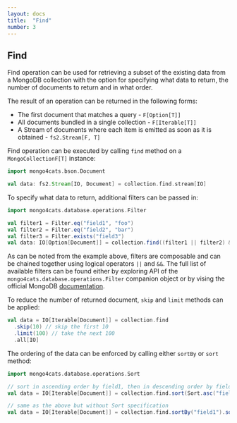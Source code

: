 ```yaml
---
layout: docs
title:  "Find"
number: 3
---
```


## Find

Find operation can be used for retrieving a subset of the existing data from a MongoDB collection 
with the option for specifying what data to return, the number of documents to return and in what order. 

The result of an operation can be returned in the following forms:
* The first document that matches a query - `F[Option[T]]`
* All documents bundled in a single collection - `F[Iterable[T]]`
* A Stream of documents where each item is emitted as soon as it is obtained - `fs2.Stream[F, T]`

Find operation can be executed by calling `find` method on a `MongoCollectionF[T]` instance:
```scala
import mongo4cats.bson.Document

val data: fs2.Stream[IO, Document] = collection.find.stream[IO]
```
To specify what data to return, additional filters can be passed in:
```scala
import mongo4cats.database.operations.Filter

val filter1 = Filter.eq("field1", "foo")
val filter2 = Filter.eq("field2", "bar")
val filter3 = Filter.exists("field3")
val data: IO[Option[Document]] = collection.find((filter1 || filter2) && filter2).first[IO]
```
As can be noted from the example above, filters are composable and can be chained together using logical operators `||` and `&&`.
The full list of available filters can be found either by exploring API of the `mongo4cats.database.operations.Filter` companion object or by vising the official MongoDB [documentation](https://docs.mongodb.com/drivers/java/sync/current/fundamentals/builders/filters/).

To reduce the number of returned document, `skip` and `limit` methods can be applied:
```scala
val data = IO[Iterable[Document]] = collection.find
  .skip(10) // skip the first 10 
  .limit(100) // take the next 100
  .all[IO]
```

The ordering of the data can be enforced by calling either `sortBy` or `sort` method:
```scala
import mongo4cats.database.operations.Sort

// sort in ascending order by field1, then in descending order by field2
val data = IO[Iterable[Document]] = collection.find.sort(Sort.asc("field1").desc("field2")).all[IO]

// same as the above but without Sort specification
val data = IO[Iterable[Document]] = collection.find.sortBy("field1").sortByDesc("field2").all[IO]
```
